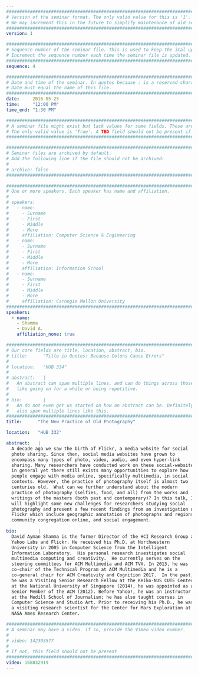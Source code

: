 ```yaml
---
################################################################################
# Version of the seminar format. The only valid value for this is '1'. 
# We may increment this in the future to simplify maintenance of old seminars.
################################################################################
version: 1

################################################################################
# Sequence number of the seminar file. This is used to keep the iCal up to date.
# Increment the sequence number each time the seminar file is updated.
################################################################################
sequence: 4

################################################################################
# Date and time of the seminar. In quotes because : is a reserved character.
# Date must equal the name of this file.
################################################################################
date:     2016-05-25
time:     "12:00 PM"
time_end: "1:30 PM"

################################################################################
# A seminar file might exist but lack values for some fields. These are 'TBD'. 
# The only valid value is 'True'. A TBD field should not be present if 'False'.
################################################################################

################################################################################
# Seminar files are archived by default.
# Add the following line if the file should not be archived:
#
# archive: false
################################################################################

################################################################################
# One or more speakers. Each speaker has name and affiliation.
#
# speakers:
#   - name: 
#     - Surname
#     - First
#     - Middle
#     - More
#     affiliation: Computer Science & Engineering 
#   - name: 
#     - Surname
#     - First
#     - Middle
#     - More
#     affiliation: Information School 
#   - name: 
#     - Surname
#     - First
#     - Middle
#     - More
#     affiliation: Carnegie Mellon University 
################################################################################
speakers:
  - name: 
    - Shamma
    - David A.
    affiliation_none: true

################################################################################
# Our core fields are title, location, abstract, bio.
# title:      "Title in Quotes: Because Colons Cause Errors"
# 
# location:   "HUB 334"
# 
# abstract:   |
#   An abstract can span multiple lines, and can do things across those lines,
#   like going on for a while or being repetitive.
# 
# bio:        |
#   An do not even get us started on how an abstract can be. Definitely can
#   also span multiple lines like this.
################################################################################
title:      "The New Practice of Old Photography"

location:   "HUB 332"

abstract:   |
  A decade ago we saw the birth of Flickr, a media website for social 
  photo sharing. Since then, social media websites have grown to
  encompass many types of photo, video, audio, and even hyper-link
  sharing. Many researchers have conducted work on these social-websites
  in general yet there still exists many opportunities to explore how
  people engage with media online, specifically multimedia, in social
  contexts. However, the practice of photography itself is almost two
  centuries old.  What can we further understand about the modern
  practice of photography (selfies, food, and all) from the works and
  writings of the masters (both past and contemporary)? In this talk, I
  will highlight some new challenges for researchers studying social
  photography and present a few recent findings from an investigation of
  Flickr which include geographic annotation of photographs and regions,
  community congregation online, and social engagement.
  
bio:        |
  David Ayman Shamma is the former Director of the HCI Research Group at
  Yahoo Labs and Flickr. He received his Ph.D. at Northwestern
  University in 2005 in Computer Science from the Intelligent
  Information Laboratory.  His personal research investigates social
  multimedia computing and creativity.  He currently serves on the
  steering committees for ACM Multimedia and ACM TVX. In 2013, he was
  co-chair of the Technical Program at ACM Multimedia and he is a
  co-general chair for ACM Creativity and Cognition 2017.  In the past,
  he was a Visiting Senior Research Fellow at the Keiko-NUS CUTE Center
  at the National University of Singapore (2014), he was appointed as a
  Senior Member of the ACM (2012). Before Yahoo!, he was an instructor
  at the Medill School of Journalism; he has also taught courses in
  Computer Science and Studio Art. Prior to receiving his Ph.D., he was
  a visiting research scientist for the Center for Mars Exploration at
  NASA Ames Research Center.

################################################################################
# A seminar may have a video. If so, provide the Vimeo video number.
#
# video: 142303577
#
# If not, this field should not be present 
################################################################################
video: 168832919
---
```

